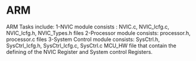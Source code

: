 # ARM
ARM Tasks include:
1-NVIC module consists : NVIC.c, NVIC_lcfg.c, NVIC_lcfg.h, NVIC_Types.h files
2-Processor module consists: processor.h, processor.c files
3-System Control module consists: SysCtrl.h, SysCtrl_lcfg.h, SysCtrl_lcfg.c, SysCtrl.c
MCU_HW file that contain the defining of the NVIC Register and System control Registers.
